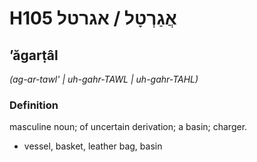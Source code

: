 # H105 אֲגַרְטָל / אגרטל

## ʼăgarṭâl

_(ag-ar-tawl' | uh-ɡahr-TAWL | uh-ɡahr-TAHL)_

### Definition

masculine noun; of uncertain derivation; a basin; charger.

- vessel, basket, leather bag, basin
